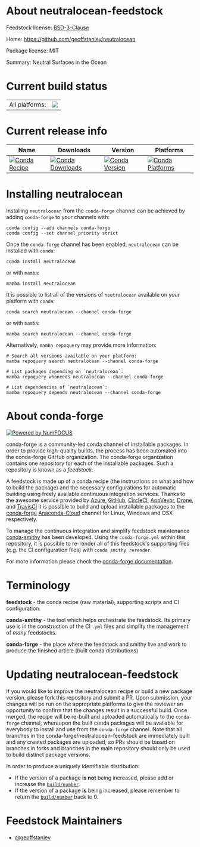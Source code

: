 About neutralocean-feedstock
============================

Feedstock license: [BSD-3-Clause](https://github.com/conda-forge/neutralocean-feedstock/blob/main/LICENSE.txt)

Home: https://github.com/geoffstanley/neutralocean

Package license: MIT

Summary: Neutral Surfaces in the Ocean

Current build status
====================


<table><tr><td>All platforms:</td>
    <td>
      <a href="https://dev.azure.com/conda-forge/feedstock-builds/_build/latest?definitionId=17203&branchName=main">
        <img src="https://dev.azure.com/conda-forge/feedstock-builds/_apis/build/status/neutralocean-feedstock?branchName=main">
      </a>
    </td>
  </tr>
</table>

Current release info
====================

| Name | Downloads | Version | Platforms |
| --- | --- | --- | --- |
| [![Conda Recipe](https://img.shields.io/badge/recipe-neutralocean-green.svg)](https://anaconda.org/conda-forge/neutralocean) | [![Conda Downloads](https://img.shields.io/conda/dn/conda-forge/neutralocean.svg)](https://anaconda.org/conda-forge/neutralocean) | [![Conda Version](https://img.shields.io/conda/vn/conda-forge/neutralocean.svg)](https://anaconda.org/conda-forge/neutralocean) | [![Conda Platforms](https://img.shields.io/conda/pn/conda-forge/neutralocean.svg)](https://anaconda.org/conda-forge/neutralocean) |

Installing neutralocean
=======================

Installing `neutralocean` from the `conda-forge` channel can be achieved by adding `conda-forge` to your channels with:

```
conda config --add channels conda-forge
conda config --set channel_priority strict
```

Once the `conda-forge` channel has been enabled, `neutralocean` can be installed with `conda`:

```
conda install neutralocean
```

or with `mamba`:

```
mamba install neutralocean
```

It is possible to list all of the versions of `neutralocean` available on your platform with `conda`:

```
conda search neutralocean --channel conda-forge
```

or with `mamba`:

```
mamba search neutralocean --channel conda-forge
```

Alternatively, `mamba repoquery` may provide more information:

```
# Search all versions available on your platform:
mamba repoquery search neutralocean --channel conda-forge

# List packages depending on `neutralocean`:
mamba repoquery whoneeds neutralocean --channel conda-forge

# List dependencies of `neutralocean`:
mamba repoquery depends neutralocean --channel conda-forge
```


About conda-forge
=================

[![Powered by
NumFOCUS](https://img.shields.io/badge/powered%20by-NumFOCUS-orange.svg?style=flat&colorA=E1523D&colorB=007D8A)](https://numfocus.org)

conda-forge is a community-led conda channel of installable packages.
In order to provide high-quality builds, the process has been automated into the
conda-forge GitHub organization. The conda-forge organization contains one repository
for each of the installable packages. Such a repository is known as a *feedstock*.

A feedstock is made up of a conda recipe (the instructions on what and how to build
the package) and the necessary configurations for automatic building using freely
available continuous integration services. Thanks to the awesome service provided by
[Azure](https://azure.microsoft.com/en-us/services/devops/), [GitHub](https://github.com/),
[CircleCI](https://circleci.com/), [AppVeyor](https://www.appveyor.com/),
[Drone](https://cloud.drone.io/welcome), and [TravisCI](https://travis-ci.com/)
it is possible to build and upload installable packages to the
[conda-forge](https://anaconda.org/conda-forge) [Anaconda-Cloud](https://anaconda.org/)
channel for Linux, Windows and OSX respectively.

To manage the continuous integration and simplify feedstock maintenance
[conda-smithy](https://github.com/conda-forge/conda-smithy) has been developed.
Using the ``conda-forge.yml`` within this repository, it is possible to re-render all of
this feedstock's supporting files (e.g. the CI configuration files) with ``conda smithy rerender``.

For more information please check the [conda-forge documentation](https://conda-forge.org/docs/).

Terminology
===========

**feedstock** - the conda recipe (raw material), supporting scripts and CI configuration.

**conda-smithy** - the tool which helps orchestrate the feedstock.
                   Its primary use is in the construction of the CI ``.yml`` files
                   and simplify the management of *many* feedstocks.

**conda-forge** - the place where the feedstock and smithy live and work to
                  produce the finished article (built conda distributions)


Updating neutralocean-feedstock
===============================

If you would like to improve the neutralocean recipe or build a new
package version, please fork this repository and submit a PR. Upon submission,
your changes will be run on the appropriate platforms to give the reviewer an
opportunity to confirm that the changes result in a successful build. Once
merged, the recipe will be re-built and uploaded automatically to the
`conda-forge` channel, whereupon the built conda packages will be available for
everybody to install and use from the `conda-forge` channel.
Note that all branches in the conda-forge/neutralocean-feedstock are
immediately built and any created packages are uploaded, so PRs should be based
on branches in forks and branches in the main repository should only be used to
build distinct package versions.

In order to produce a uniquely identifiable distribution:
 * If the version of a package **is not** being increased, please add or increase
   the [``build/number``](https://docs.conda.io/projects/conda-build/en/latest/resources/define-metadata.html#build-number-and-string).
 * If the version of a package **is** being increased, please remember to return
   the [``build/number``](https://docs.conda.io/projects/conda-build/en/latest/resources/define-metadata.html#build-number-and-string)
   back to 0.

Feedstock Maintainers
=====================

* [@geoffstanley](https://github.com/geoffstanley/)

